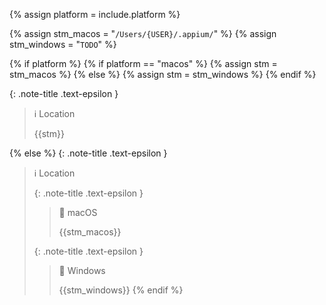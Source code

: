 <!-- _includes/docs/env/appium/ -->

{% assign platform = include.platform %}

{% assign stm_macos =  "`/Users/{USER}/.appium/`" %}
{% assign stm_windows =  "`TODO`" %}

<!-- macOS & Windows -->
{% if platform %}
    {% if platform == "macos" %}
        {% assign stm =  stm_macos %}
    {% else %}
        {% assign stm =  stm_windows %}
    {% endif %}

{: .note-title .text-epsilon }
> ℹ️ Location
>
> {{stm}}

<!-- ALL -->
{% else %}
{: .note-title .text-epsilon }
> ℹ️ Location
>
> {: .note-title .text-epsilon }
>> 🔘 macOS
>> 
>> {{stm_macos}}
>
> {: .note-title .text-epsilon }
>> 🔘 Windows
>> 
>> {{stm_windows}}
{% endif %}
